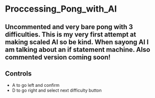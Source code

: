 Proccessing_Pong_with_AI
======
Uncommented and very bare pong with 3 difficulties. This is my very first attempt at making scaled AI so be kind. When sayong AI I am talking about an if statement machine. Also commented version coming soon!
------
Controls
------
* A to go left and confirm
* D to go right and select next difficulty button

